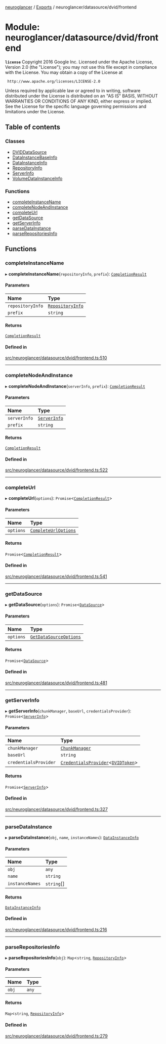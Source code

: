 [neuroglancer](../README.md) / [Exports](../modules.md) / neuroglancer/datasource/dvid/frontend

# Module: neuroglancer/datasource/dvid/frontend

**`license`**
Copyright 2016 Google Inc.
Licensed under the Apache License, Version 2.0 (the "License");
you may not use this file except in compliance with the License.
You may obtain a copy of the License at

     http://www.apache.org/licenses/LICENSE-2.0

Unless required by applicable law or agreed to in writing, software
distributed under the License is distributed on an "AS IS" BASIS,
WITHOUT WARRANTIES OR CONDITIONS OF ANY KIND, either express or implied.
See the License for the specific language governing permissions and
limitations under the License.

## Table of contents

### Classes

- [DVIDDataSource](../classes/neuroglancer_datasource_dvid_frontend.DVIDDataSource.md)
- [DataInstanceBaseInfo](../classes/neuroglancer_datasource_dvid_frontend.DataInstanceBaseInfo.md)
- [DataInstanceInfo](../classes/neuroglancer_datasource_dvid_frontend.DataInstanceInfo.md)
- [RepositoryInfo](../classes/neuroglancer_datasource_dvid_frontend.RepositoryInfo.md)
- [ServerInfo](../classes/neuroglancer_datasource_dvid_frontend.ServerInfo.md)
- [VolumeDataInstanceInfo](../classes/neuroglancer_datasource_dvid_frontend.VolumeDataInstanceInfo.md)

### Functions

- [completeInstanceName](neuroglancer_datasource_dvid_frontend.md#completeinstancename)
- [completeNodeAndInstance](neuroglancer_datasource_dvid_frontend.md#completenodeandinstance)
- [completeUrl](neuroglancer_datasource_dvid_frontend.md#completeurl)
- [getDataSource](neuroglancer_datasource_dvid_frontend.md#getdatasource)
- [getServerInfo](neuroglancer_datasource_dvid_frontend.md#getserverinfo)
- [parseDataInstance](neuroglancer_datasource_dvid_frontend.md#parsedatainstance)
- [parseRepositoriesInfo](neuroglancer_datasource_dvid_frontend.md#parserepositoriesinfo)

## Functions

### completeInstanceName

▸ **completeInstanceName**(`repositoryInfo`, `prefix`): [`CompletionResult`](neuroglancer_datasource.md#completionresult)

#### Parameters

| Name | Type |
| :------ | :------ |
| `repositoryInfo` | [`RepositoryInfo`](../classes/neuroglancer_datasource_dvid_frontend.RepositoryInfo.md) |
| `prefix` | `string` |

#### Returns

[`CompletionResult`](neuroglancer_datasource.md#completionresult)

#### Defined in

[src/neuroglancer/datasource/dvid/frontend.ts:510](https://github.com/ActiveBrainAtlas2/neuroglancer/blob/034b457d/src/neuroglancer/datasource/dvid/frontend.ts#L510)

___

### completeNodeAndInstance

▸ **completeNodeAndInstance**(`serverInfo`, `prefix`): [`CompletionResult`](neuroglancer_datasource.md#completionresult)

#### Parameters

| Name | Type |
| :------ | :------ |
| `serverInfo` | [`ServerInfo`](../classes/neuroglancer_datasource_dvid_frontend.ServerInfo.md) |
| `prefix` | `string` |

#### Returns

[`CompletionResult`](neuroglancer_datasource.md#completionresult)

#### Defined in

[src/neuroglancer/datasource/dvid/frontend.ts:522](https://github.com/ActiveBrainAtlas2/neuroglancer/blob/034b457d/src/neuroglancer/datasource/dvid/frontend.ts#L522)

___

### completeUrl

▸ **completeUrl**(`options`): `Promise`<[`CompletionResult`](neuroglancer_datasource.md#completionresult)\>

#### Parameters

| Name | Type |
| :------ | :------ |
| `options` | [`CompleteUrlOptions`](../interfaces/neuroglancer_datasource.CompleteUrlOptions.md) |

#### Returns

`Promise`<[`CompletionResult`](neuroglancer_datasource.md#completionresult)\>

#### Defined in

[src/neuroglancer/datasource/dvid/frontend.ts:541](https://github.com/ActiveBrainAtlas2/neuroglancer/blob/034b457d/src/neuroglancer/datasource/dvid/frontend.ts#L541)

___

### getDataSource

▸ **getDataSource**(`options`): `Promise`<[`DataSource`](../interfaces/neuroglancer_datasource.DataSource.md)\>

#### Parameters

| Name | Type |
| :------ | :------ |
| `options` | [`GetDataSourceOptions`](../interfaces/neuroglancer_datasource.GetDataSourceOptions.md) |

#### Returns

`Promise`<[`DataSource`](../interfaces/neuroglancer_datasource.DataSource.md)\>

#### Defined in

[src/neuroglancer/datasource/dvid/frontend.ts:481](https://github.com/ActiveBrainAtlas2/neuroglancer/blob/034b457d/src/neuroglancer/datasource/dvid/frontend.ts#L481)

___

### getServerInfo

▸ **getServerInfo**(`chunkManager`, `baseUrl`, `credentialsProvider`): `Promise`<[`ServerInfo`](../classes/neuroglancer_datasource_dvid_frontend.ServerInfo.md)\>

#### Parameters

| Name | Type |
| :------ | :------ |
| `chunkManager` | [`ChunkManager`](../classes/neuroglancer_chunk_manager_frontend.ChunkManager.md) |
| `baseUrl` | `string` |
| `credentialsProvider` | [`CredentialsProvider`](../classes/neuroglancer_credentials_provider.CredentialsProvider.md)<[`DVIDToken`](../interfaces/neuroglancer_datasource_dvid_api.DVIDToken.md)\> |

#### Returns

`Promise`<[`ServerInfo`](../classes/neuroglancer_datasource_dvid_frontend.ServerInfo.md)\>

#### Defined in

[src/neuroglancer/datasource/dvid/frontend.ts:327](https://github.com/ActiveBrainAtlas2/neuroglancer/blob/034b457d/src/neuroglancer/datasource/dvid/frontend.ts#L327)

___

### parseDataInstance

▸ **parseDataInstance**(`obj`, `name`, `instanceNames`): [`DataInstanceInfo`](../classes/neuroglancer_datasource_dvid_frontend.DataInstanceInfo.md)

#### Parameters

| Name | Type |
| :------ | :------ |
| `obj` | `any` |
| `name` | `string` |
| `instanceNames` | `string`[] |

#### Returns

[`DataInstanceInfo`](../classes/neuroglancer_datasource_dvid_frontend.DataInstanceInfo.md)

#### Defined in

[src/neuroglancer/datasource/dvid/frontend.ts:216](https://github.com/ActiveBrainAtlas2/neuroglancer/blob/034b457d/src/neuroglancer/datasource/dvid/frontend.ts#L216)

___

### parseRepositoriesInfo

▸ **parseRepositoriesInfo**(`obj`): `Map`<`string`, [`RepositoryInfo`](../classes/neuroglancer_datasource_dvid_frontend.RepositoryInfo.md)\>

#### Parameters

| Name | Type |
| :------ | :------ |
| `obj` | `any` |

#### Returns

`Map`<`string`, [`RepositoryInfo`](../classes/neuroglancer_datasource_dvid_frontend.RepositoryInfo.md)\>

#### Defined in

[src/neuroglancer/datasource/dvid/frontend.ts:279](https://github.com/ActiveBrainAtlas2/neuroglancer/blob/034b457d/src/neuroglancer/datasource/dvid/frontend.ts#L279)

